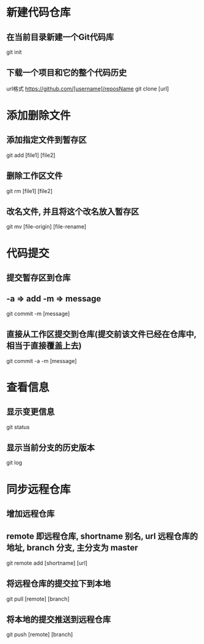 # 新建代码仓库
## 在当前目录新建一个Git代码库
git init
## 下载一个项目和它的整个代码历史
url格式 https://github.com/[username]/reposName
git clone [url]

# 添加删除文件
## 添加指定文件到暂存区
git add [file1] [file2]
## 删除工作区文件
git rm [file1] [file2]
## 改名文件, 并且将这个改名放入暂存区
git mv [file-origin] [file-rename]

# 代码提交
## 提交暂存区到仓库
## -a => add -m => message
git commit -m [message] 
## 直接从工作区提交到仓库(提交前该文件已经在仓库中, 相当于直接覆盖上去)
git commit -a -m [message] 

# 查看信息
## 显示变更信息
git status
## 显示当前分支的历史版本
git log 

# 同步远程仓库
## 增加远程仓库 
## remote 即远程仓库, shortname 别名, url 远程仓库的地址, branch 分支, 主分支为 master
git remote add [shortname] [url]
## 将远程仓库的提交拉下到本地
git pull [remote] [branch]
## 将本地的提交推送到远程仓库
git push [remote] [branch]

